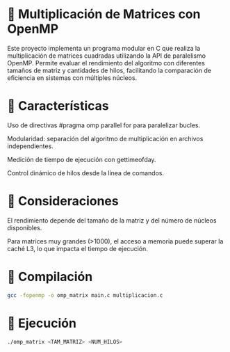 # 📌 Multiplicación de Matrices con OpenMP
Este proyecto implementa un programa modular en C que realiza la multiplicación de matrices cuadradas utilizando la API de paralelismo OpenMP. Permite evaluar el rendimiento del algoritmo con diferentes tamaños de matriz y cantidades de hilos, facilitando la comparación de eficiencia en sistemas con múltiples núcleos.


# 📌 Características
Uso de directivas #pragma omp parallel for para paralelizar bucles.

Modularidad: separación del algoritmo de multiplicación en archivos independientes.

Medición de tiempo de ejecución con gettimeofday.

Control dinámico de hilos desde la línea de comandos.

# 📌 Consideraciones
El rendimiento depende del tamaño de la matriz y del número de núcleos disponibles.

Para matrices muy grandes (>1000), el acceso a memoria puede superar la caché L3, lo que impacta el tiempo de ejecución.

# 📌 Compilación
```bash
gcc -fopenmp -o omp_matrix main.c multiplicacion.c
```

# 📌 Ejecución
```bash
./omp_matrix <TAM_MATRIZ> <NUM_HILOS>
```
